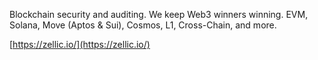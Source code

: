 Blockchain security and auditing. We keep Web3 winners winning. EVM, Solana, Move (Aptos & Sui), Cosmos, L1, Cross-Chain, and more.

[https://zellic.io/](https://zellic.io/)
